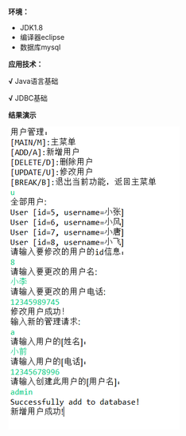 **环境：**

- JDK1.8
- 编译器eclipse
- 数据库mysql

**应用技术：**

**√**  Java语言基础

**√**  JDBC基础

**结果演示**

![image](<https://github.com/llllllllr/java-learning/blob/master/JDBC/%E9%A1%B9%E7%9B%AE%E4%B8%80/.settings/pho.png>)

